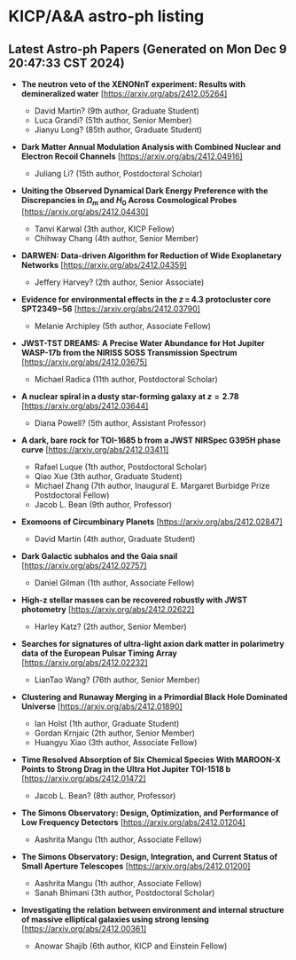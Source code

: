# KICP/A&A astro-ph listing

## Latest Astro-ph Papers (Generated on Mon Dec  9 20:47:33 CST 2024)

- **The neutron veto of the XENONnT experiment: Results with demineralized water**
[https://arxiv.org/abs/2412.05264]
  + David Martin? (9th author, Graduate Student)
  + Luca Grandi? (51th author, Senior Member)
  + Jianyu Long? (85th author, Graduate Student)

- **Dark Matter Annual Modulation Analysis with Combined Nuclear and Electron Recoil Channels**
[https://arxiv.org/abs/2412.04916]
  + Juliang Li? (15th author, Postdoctoral Scholar)

- **Uniting the Observed Dynamical Dark Energy Preference with the Discrepancies in $\Omega_m$ and $H_0$ Across Cosmological Probes**
[https://arxiv.org/abs/2412.04430]
  + Tanvi Karwal (3th author, KICP Fellow)
  + Chihway Chang (4th author, Senior Member)

- **DARWEN: Data-driven Algorithm for Reduction of Wide Exoplanetary Networks**
[https://arxiv.org/abs/2412.04359]
  + Jeffery Harvey? (2th author, Senior Associate)

- **Evidence for environmental effects in the $z\,{=}\,4.3$ protocluster core SPT2349$-$56**
[https://arxiv.org/abs/2412.03790]
  + Melanie Archipley (5th author, Associate Fellow)

- **JWST-TST DREAMS: A Precise Water Abundance for Hot Jupiter WASP-17b from the NIRISS SOSS Transmission Spectrum**
[https://arxiv.org/abs/2412.03675]
  + Michael Radica (11th author, Postdoctoral Scholar)

- **A nuclear spiral in a dusty star-forming galaxy at $z=2.78$**
[https://arxiv.org/abs/2412.03644]
  + Diana Powell? (5th author, Assistant Professor)

- **A dark, bare rock for TOI-1685 b from a JWST NIRSpec G395H phase curve**
[https://arxiv.org/abs/2412.03411]
  + Rafael Luque (1th author, Postdoctoral Scholar)
  + Qiao Xue (3th author, Graduate Student)
  + Michael Zhang (7th author, Inaugural E. Margaret Burbidge Prize Postdoctoral Fellow)
  + Jacob L. Bean (9th author, Professor)

- **Exomoons of Circumbinary Planets**
[https://arxiv.org/abs/2412.02847]
  + David Martin (4th author, Graduate Student)

- **Dark Galactic subhalos and the Gaia snail**
[https://arxiv.org/abs/2412.02757]
  + Daniel Gilman (1th author, Associate Fellow)

- **High-z stellar masses can be recovered robustly with JWST photometry**
[https://arxiv.org/abs/2412.02622]
  + Harley Katz? (2th author, Senior Member)

- **Searches for signatures of ultra-light axion dark matter in polarimetry data of the European Pulsar Timing Array**
[https://arxiv.org/abs/2412.02232]
  + LianTao Wang? (76th author, Senior Member)

- **Clustering and Runaway Merging in a Primordial Black Hole Dominated Universe**
[https://arxiv.org/abs/2412.01890]
  + Ian Holst (1th author, Graduate Student)
  + Gordan Krnjaic (2th author, Senior Member)
  + Huangyu Xiao (3th author, Associate Fellow)

- **Time Resolved Absorption of Six Chemical Species With MAROON-X Points to Strong Drag in the Ultra Hot Jupiter TOI-1518 b**
[https://arxiv.org/abs/2412.01472]
  + Jacob L. Bean? (8th author, Professor)

- **The Simons Observatory: Design, Optimization, and Performance of Low Frequency Detectors**
[https://arxiv.org/abs/2412.01204]
  + Aashrita Mangu (1th author, Associate Fellow)

- **The Simons Observatory: Design, Integration, and Current Status of Small Aperture Telescopes**
[https://arxiv.org/abs/2412.01200]
  + Aashrita Mangu (1th author, Associate Fellow)
  + Sanah Bhimani (3th author, Postdoctoral Scholar)

- **Investigating the relation between environment and internal structure of massive elliptical galaxies using strong lensing**
[https://arxiv.org/abs/2412.00361]
  + Anowar Shajib (6th author, KICP and Einstein Fellow)

